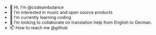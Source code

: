 - 👋 Hi, I’m @codeambulance
- 👀 I’m interested in music and open source products
- 🌱 I’m currently learning coding
- 💞️ I’m looking to collaborate on translation help from English to German.
- 📫 How to reach me @github

<!---
codeambulance/codeambulance is a ✨ special ✨ repository because its `README.md` (this file) appears on your GitHub profile.
You can click the Preview link to take a look at your changes.
--->
